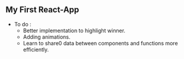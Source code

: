 ## My First React-App

- To do :
  - Better implementation to highlight winner.
  - Adding animations.
  - Learn to share0 data between components and functions more efficiently.